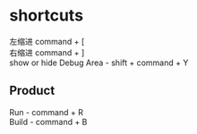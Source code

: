 shortcuts
========

左缩进 command + [    
右缩进 command + ]    
show or hide Debug Area - shift + command + Y    

Product
-------

Run - command + R    
Build - command + B    

